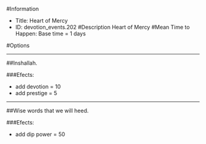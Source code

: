 #Information
 - Title: Heart of Mercy
 - ID: devotion_events.202
#Description
Heart of Mercy
#Mean Time to Happen:
Base time = 1 days

#Options

___
##Inshallah.

###Efects:<ul><li>add devotion = 10</li><li>add prestige = 5</li></ul>

___
##Wise words that we will heed.

###Efects:<ul><li>add dip power = 50</li></ul>
